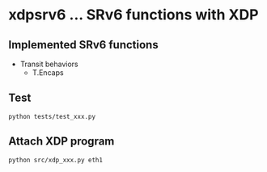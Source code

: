 # xdpsrv6 ... SRv6 functions with XDP


## Implemented SRv6 functions

* Transit behaviors
  - T.Encaps

## Test
```
python tests/test_xxx.py
```

## Attach XDP program
```
python src/xdp_xxx.py eth1
```

